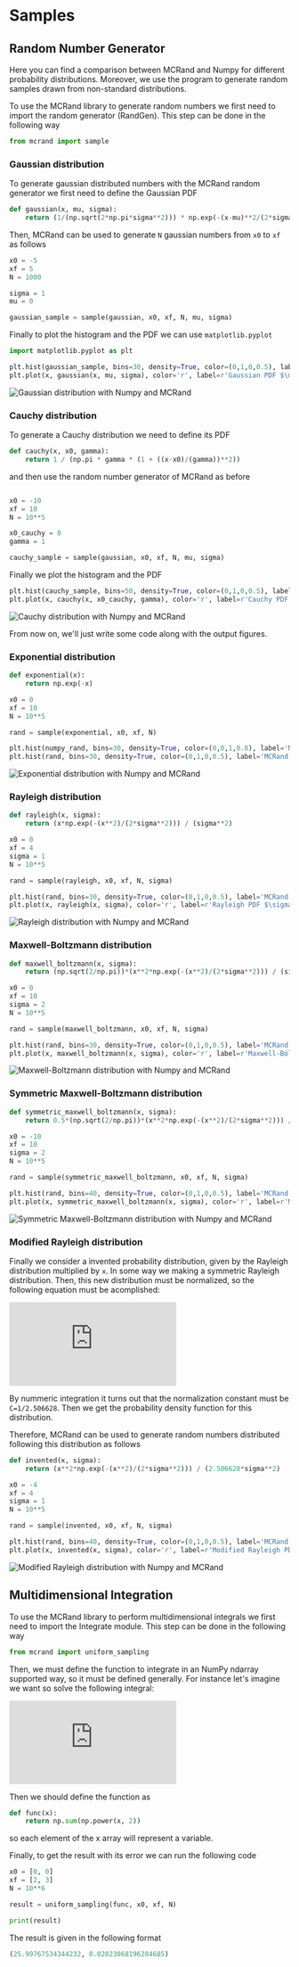 # Samples

## Random Number Generator
Here you can find a comparison between MCRand and Numpy for different probability distributions. Moreover, we use the program to generate random samples drawn from non-standard distributions.

To use the MCRand library to generate random numbers we first need to import the random generator (RandGen). This step can be done in the following way

```python
from mcrand import sample
```

### Gaussian distribution

To generate gaussian distributed numbers with the MCRand random generator we first need to define the Gaussian PDF

```python
def gaussian(x, mu, sigma):
	return (1/(np.sqrt(2*np.pi*sigma**2))) * np.exp(-(x-mu)**2/(2*sigma**2))
```

Then, MCRand can be used to generate `N` gaussian numbers from `x0` to `xf` as follows

```python
x0 = -5
xf = 5
N = 1000

sigma = 1
mu = 0

gaussian_sample = sample(gaussian, x0, xf, N, mu, sigma)
```

Finally to plot the histogram and the PDF we can use `matplotlib.pyplot`

```python
import matplotlib.pyplot as plt

plt.hist(gaussian_sample, bins=30, density=True, color=(0,1,0,0.5), label='MCRand sample')
plt.plot(x, gaussian(x, mu, sigma), color='r', label=r'Gaussian PDF $\mu=%.2f$, $\sigma=%.2f$' % (mu,sigma))
```

![Gaussian distribution with Numpy and MCRand](../../samples/figs/Gaussian_dist.png)

### Cauchy distribution

To generate a Cauchy distribution we need to define its PDF

```python
def cauchy(x, x0, gamma):
	return 1 / (np.pi * gamma * (1 + ((x-x0)/(gamma))**2))
```

and then use the random number generator of MCRand as before

```python

x0 = -10
xf = 10
N = 10**5

x0_cauchy = 0
gamma = 1

cauchy_sample = sample(gaussian, x0, xf, N, mu, sigma)
```

Finally we plot the histogram and the PDF

```python
plt.hist(cauchy_sample, bins=50, density=True, color=(0,1,0,0.5), label='MCRand sample')
plt.plot(x, cauchy(x, x0_cauchy, gamma), color='r', label=r'Cauchy PDF $\gamma=%.2f$, $x_0=%.2f$' % (gamma, x0_cauchy))
```

![Cauchy distribution with Numpy and MCRand](../../samples/figs/Cauchy_dist.png)

From now on, we'll just write some code along with the output figures.

### Exponential distribution

```python
def exponential(x):
	return np.exp(-x)

x0 = 0
xf = 10
N = 10**5

rand = sample(exponential, x0, xf, N)

plt.hist(numpy_rand, bins=30, density=True, color=(0,0,1,0.8), label='NumPy sample')
plt.hist(rand, bins=30, density=True, color=(0,1,0,0.5), label='MCRand sample')

```

![Exponential distribution with Numpy and MCRand](../../samples/figs/Exponential_dist.png)

### Rayleigh distribution

```python
def rayleigh(x, sigma):
	return (x*np.exp(-(x**2)/(2*sigma**2))) / (sigma**2)

x0 = 0
xf = 4
sigma = 1
N = 10**5

rand = sample(rayleigh, x0, xf, N, sigma)

plt.hist(rand, bins=30, density=True, color=(0,1,0,0.5), label='MCRand sample')
plt.plot(x, rayleigh(x, sigma), color='r', label=r'Rayleigh PDF $\sigma=%.2f$' % sigma)

```

![Rayleigh distribution with Numpy and MCRand](../../samples/figs/Rayleigh_dist.png)

### Maxwell-Boltzmann distribution

```python
def maxwell_boltzmann(x, sigma):
	return (np.sqrt(2/np.pi))*(x**2*np.exp(-(x**2)/(2*sigma**2))) / (sigma**3)

x0 = 0
xf = 10
sigma = 2
N = 10**5

rand = sample(maxwell_boltzmann, x0, xf, N, sigma)

plt.hist(rand, bins=30, density=True, color=(0,1,0,0.5), label='MCRand sample')
plt.plot(x, maxwell_boltzmann(x, sigma), color='r', label=r'Maxwell-Boltzmann PDF $\sigma=%.2f$' % sigma)

```

![Maxwell-Boltzmann distribution with Numpy and MCRand](../../samples/figs/Maxwell_Boltzmann_dist.png)

### Symmetric Maxwell-Boltzmann distribution

```python
def symmetric_maxwell_boltzmann(x, sigma):
	return 0.5*(np.sqrt(2/np.pi))*(x**2*np.exp(-(x**2)/(2*sigma**2))) / (sigma**3)

x0 = -10
xf = 10
sigma = 2
N = 10**5

rand = sample(symmetric_maxwell_boltzmann, x0, xf, N, sigma)

plt.hist(rand, bins=40, density=True, color=(0,1,0,0.5), label='MCRand sample')
plt.plot(x, symmetric_maxwell_boltzmann(x, sigma), color='r', label=r'Maxwell-Boltzmann PDF $\sigma=%.2f$' % sigma)
```

![Symmetric Maxwell-Boltzmann distribution with Numpy and MCRand](../../samples/figs/Symmetric_MB_dist.png)

### Modified Rayleigh distribution

Finally we consider a invented probability distribution, given by the Rayleigh distribution multiplied by `x`. In some way we making a symmetric Rayleigh distribution. Then, this new distribution must be normalized, so the following equation must be acomplished:

![equation](https://latex.codecogs.com/gif.latex?C%5Ccdot%5Cint_%7B-%5Cinfty%7D%5E%7B%5Cinfty%7D%5Cfrac%7Bx%5E2%5Cexp%28-%5Cfrac%7Bx%5E2%7D%7B2%5Csigma%5E2%7D%29%7D%7B%5Csigma%5E2%7D%3D1)

By nummeric integration it turns out that the normalization constant must be `C=1/2.506628`. Then we get the probability density function for this distribution.

Therefore, MCRand can be used to generate random numbers distributed following this distribution as follows

```python
def invented(x, sigma):
	return (x**2*np.exp(-(x**2)/(2*sigma**2))) / (2.506628*sigma**2)

x0 = -4
xf = 4
sigma = 1
N = 10**5

rand = sample(invented, x0, xf, N, sigma)

plt.hist(rand, bins=40, density=True, color=(0,1,0,0.5), label='MCRand sample')
plt.plot(x, invented(x, sigma), color='r', label=r'Modified Rayleigh PDF $\sigma=%.2f$' % sigma)
```

![Modified Rayleigh distribution with Numpy and MCRand](../../samples/figs/Modified_Rayleigh_dist.png)

## Multidimensional Integration

To use the MCRand library to perform multidimensional integrals we first need to import the Integrate module. This step can be done in the following way

```python
from mcrand import uniform_sampling
```

Then, we must define the function to integrate in an NumPy ndarray supported way, so it must be defined generally. For instance let's imagine we want so solve the following integral:

![equation](https://latex.codecogs.com/gif.latex?%5Csmall%20%5Cint_0%5E2dx%5Cint_0%5E3dy%20%5C%20x%5E2&plus;y%5E2%3D%5Cint_0%5E2dx%5Byx%5E2%20&plus;%20y%5E3/3%5D_0%5E3%3D%5Cint_0%5E2dx%5C%2C3x%5E2&plus;9%3D%5Bx%5E3&plus;9x%5D_0%5E2%3D26)

Then we should define the function as

```python
def func(x):
	return np.sum(np.power(x, 2))
```

so each element of the x array will represent a variable.

Finally, to get the result with  its error we can run the following code

```python
x0 = [0, 0]
xf = [2, 3]
N = 10**6

result = uniform_sampling(func, x0, xf, N)

print(result)
```
The result is given in the following format

```python
(25.99767534344232, 0.02023068196284685)
```
